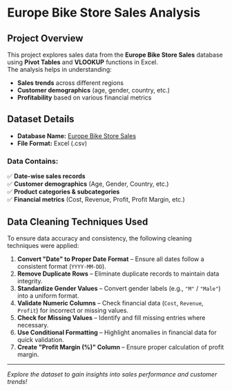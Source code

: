 # Europe Bike Store Sales Analysis

## Project Overview
This project explores sales data from the **Europe Bike Store Sales** database using **Pivot Tables** and **VLOOKUP** functions in Excel.  
The analysis helps in understanding:  
- **Sales trends** across different regions  
- **Customer demographics** (age, gender, country, etc.)  
- **Profitability** based on various financial metrics  

##  Dataset Details
- **Database Name:** [Europe Bike Store Sales ](https://www.kaggle.com/datasets/prepinstaprime/europe-bike-store-sales) 
- **File Format:** Excel (.csv)  

###  Data Contains:
✅ **Date-wise sales records**  
✅ **Customer demographics** (Age, Gender, Country, etc.)  
✅ **Product categories & subcategories**  
✅ **Financial metrics** (Cost, Revenue, Profit, Profit Margin, etc.)  

## Data Cleaning Techniques Used

To ensure data accuracy and consistency, the following cleaning techniques were applied:

1. **Convert "Date" to Proper Date Format** – Ensure all dates follow a consistent format (`YYYY-MM-DD`).
2. **Remove Duplicate Rows** – Eliminate duplicate records to maintain data integrity.
3. **Standardize Gender Values** – Convert gender labels (e.g., `"M"` / `"Male"`) into a uniform format.
4. **Validate Numeric Columns** – Check financial data (`Cost`, `Revenue`, `Profit`) for incorrect or missing values.
5. **Check for Missing Values** – Identify and fill missing entries where necessary.
6. **Use Conditional Formatting** – Highlight anomalies in financial data for quick validation.
7. **Create "Profit Margin (%)" Column** – Ensure proper calculation of profit margin.

---

 *Explore the dataset to gain insights into sales performance and customer trends!* 
